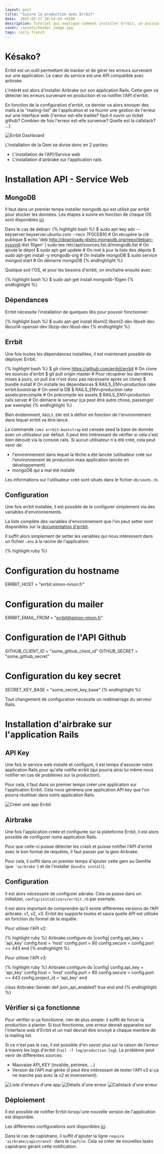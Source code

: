 ```yaml
---
layout: post
title: "Suivre la production avec Errbit"
date:  2015-03-27 20:54:44 +0100
description: Tutoriel qui explique comment installer Errbit, un puissant outil pour verifier la production d'une application Rake
cover: /assets/header_image.jpg
tags: rails french
---
```


# Késako?

Errbit est un outil permettant de tracker et de gérer les erreurs survenant sur une application.
Le cœur du service est une API compatible avec airbrake.

L'intérêt est alors d'installer Airbrake sur son application Rails. Cette gem va détecter les erreurs survenant en production et va notifier l'API d'errbit.

<!-- more --> 

En fonction de la configuration d'errbit, ce dernier va alors envoyer des mails à la "mailing-list" de l'application et va fournir une gestion de l'erreur sur une interface web (l'erreur est-elle traitée? faut-il ouvrir un ticket github? Combien de fois l'erreur est-elle survenue? Quelle est la callstack? ...).

<img src="/assets/suivre_la_production_avec_errbit/dashboard.png" title="Errbit Dashboard"/>

L'installation de la Gem se divise donc en 2 parties:

* L'installation de l'API/Service web
* L'installation d'airbrake sur l'application rails

# Installation API - Service Web

## MongoDB

Il faut dans un premier temps installer mongodb qui est utilisé par errbit pour stocker les données.
Les étapes à suivre en fonction de chaque OS sont disponibles [ici](http://docs.mongodb.org/manual/installation/)

Dans le cas de debian:
{% highlight bash %}
$ sudo apt-key adv --keyserver keyserver.ubuntu.com --recv 7F0CEB10 # On récupère la clé publique
$ echo 'deb http://downloads-distro.mongodb.org/repo/debian-sysvinit dist 10gen' | sudo tee /etc/apt/sources.list.d/mongodb.list # On ajoute le dépot
$ sudo apt-get update # On met à jour la liste des dépots
$ sudo apt-get install -y mongodb-org # On installe mongoDB
$ sudo service mongod start # On démarre mongoDB
{% endhighlight %}

Quelque soit l'OS, et pour les besoins d'errbit, on enchaîne ensuite avec:

{% highlight bash %}
$ sudo apt-get install mongodb-10gen
{% endhighlight %}

## Dépendances

Errbit nécessite l'installation de quelques libs pour pouvoir fonctionner:

{% highlight bash %}
$ sudo apt-get install libxml2 libxml2-dev libxslt-dev libcurl4-openssl-dev libzip-dev libssl-dev
{% endhighlight %}

## Errbit

Une fois toutes les dépendances installées, il est maintenant possible de déployer Errbit.

{% highlight bash %}
$ git clone https://github.com/errbit/errbit # On clone les sources d'errbit
$ git pull origin master # Pour récupérer les dernières mises à jours, on pull (ce n'est donc pas nécessaire après un clone)
$ bundle install # On installe les dépendances
$ RAILS_ENV=production rake errbit:bootstrap # On seed la DB
$ RAILS_ENV=production rake assets:precompile # On précompile les assets
$ RAILS_ENV=production rails server # On démarre le serveur (ça peut être autre chose, passenger par exemple)
{% endhighlight %}

Bien évidemment, `RAILS_ENV` est à définir en fonction de l'environnement dans lequel errbit va être lancé.

La commande `rake errbit:bootstrap` est censée seed la base de donnée avec un utilisateur par défaut.
Il peut être intéressant de vérifier si cela s'est bien déroulé via la console rails.
Si aucun utilisateur n'a été créé, cela peut venir de:

* l'environnement dans lequel la têche a été lancée (utilisateur créé sur l'environnement de production mais application lancée en développement)
* mongoDB qui a mal été installé

Les informations sur l'utilisateur créé sont situés dans le fichier `db/seeds.rb`.

## Configuration

Une fois errbit installée, il est possible de le configurer simplement via des variables d'environnements.

La liste complète des variables d'environnement que l'on peut setter sont disponibles sur la [documentation d'errbit](https://github.com/errbit/errbit/blob/master/docs/configuration.md).

Il suffit alors simplement de setter les variables qui nous intéressent dans un fichier `.env` à la racine de l'application:

{% highlight ruby %}
# Configuration du hostname
ERRBIT_HOST = "errbit.simon-ninon.fr"
# Configuration du mailer
ERRBIT_EMAIL_FROM = "errbit@simon-ninon.fr"
# Configuration de l'API Github
GITHUB_CLIENT_ID = "some_github_client_id"
GITHUB_SECRET = "some_github_secret"
# Configuration du key secret
SECRET_KEY_BASE = "some_secret_key_base"
{% endhighlight %}

Tout changement de configuration nécessite un redémarrage du serveur Rails.

# Installation d'airbrake sur l'application Rails

## API Key

Une fois le service web installé et configuré, il est temps d'associer notre application Rails pour qu'elle notifie errbit (qui pourra ainsi lui même nous notifier en cas de problèmes sur la production).

Pour cela, il faut dans un premier temps créer une application sur l'application Errbit. Cela nous générera une application API key que l'on pourra réutiliser dans notre application Rails.

<img src="/assets/suivre_la_production_avec_errbit/create_app.png" title="Créer une app Errbit"/>

## Airbrake

Une fois l'application créée et configurée sur la plateforme Errbit, il est alors possible de configurer notre application Rails.

Pour que celle-ci puisse détecter les crash et puisse notifier l'API d'errbit avec le bon format de requètes, il faut passer par la gem Airbrake.

Pour cela, il suffit dans un premier temps d'ajouter cette gem au Gemfile (`gem 'airbrake'`) et de l'installer (`bundle install`).

## Configuration

Il est alors nécessaire de configurer aibrake. Cela se passe dans un initializer, `config/initializers/errbit.rb` par exemple.

Il est alors important de comprendre qu'il existe différentes versions de l'API airbrake: v1, v2, v3.
Errbit les supporte toutes et saura quelle API est utilisée en fonction du format de la requête.

Pour utiliser l'API v2:

{% highlight ruby %}
Airbrake.configure do |config|
  config.api_key = 'api_key'
  config.host    = 'host'
  config.port    = 80
  config.secure  = config.port == 443
end
{% endhighlight %}

Pour utiliser l'API v3:

{% highlight ruby %}
Airbrake.configure do |config|
  config.api_key 	= 'api_key'
  config.host    	= 'host'
  config.port    	= 80
  config.secure  	= config.port == 443
  config.project_id	= 'api_key'
end

class Airbrake::Sender
  def json_api_enabled?
    true
  end
end
{% endhighlight %}


## Vérifier si ça fonctionne

Pour vérifier si ça fonctionne, rien de plus simple: il suffit de forcer la production à planter.
Si tout fonctionne, une erreur devrait apparaitre sur l'interface web d'Errbit et un mail devrait être envoyé à chaque membre de la mailing list.

Si ce n'est pas le cas, il est possible d'en savoir plus sur la raison de l'erreur à travers les logs d'errbit (`tail -f log/production.log`). Le problème peut venir de différentes sources:

* Mauvaise API_KEY (invalide, périmée, ...)
* Version de l'API mal gérée (il peut être intéressant de tester l'API v3 si ça ne marche pas avec la v2 et inversement).

<img src="/assets/suivre_la_production_avec_errbit/app_errors.png" title="Liste d'erreurs d'une app"/>

<img src="/assets/suivre_la_production_avec_errbit/error_summary.png" title="Détails d'une erreur"/>

<img src="/assets/suivre_la_production_avec_errbit/error_backtrace.png" title="Callstack d'une erreur"/>

## Déploiement

Il est possible de notifier Errbit lorsqu'une nouvelle version de l'application est disponible.

Les différentes configurations sont disponibles [ici]().

Dans le cas de capistrano, il suffit d'ajouter la ligne `require 'airbrake/capistrano3'` dans le `Capfile`.
Cela va créer de nouvelles tasks capistrano gérant cette notification.

